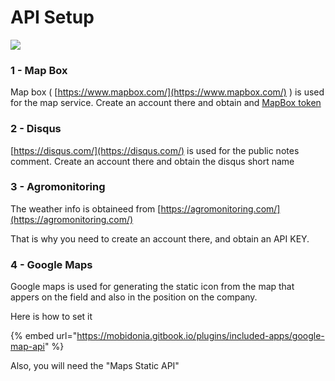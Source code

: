 # API Setup

![](../.gitbook/assets/agro\_setup.png)

### 1 - Map Box

Map box ( [https://www.mapbox.com/](https://www.mapbox.com/) ) is used for the map service. Create an account there and obtain and [MapBox token](https://docs.mapbox.com/help/glossary/access-token/)

### 2 -  Disqus

[https://disqus.com/](https://disqus.com/) is used for the public notes comment. Create an account there and obtain the disqus short name

### 3 - Agromonitoring

The weather info is obtaineed from [https://agromonitoring.com/](https://agromonitoring.com/)

That is why you  need to create an account there, and obtain an API KEY.&#x20;



### 4 - Google Maps

Google maps is used for generating the static icon from the map that appers on the field and also in the position on the company.

Here is how to set it

{% embed url="https://mobidonia.gitbook.io/plugins/included-apps/google-map-api" %}

Also, you will need the "Maps Static API"&#x20;
